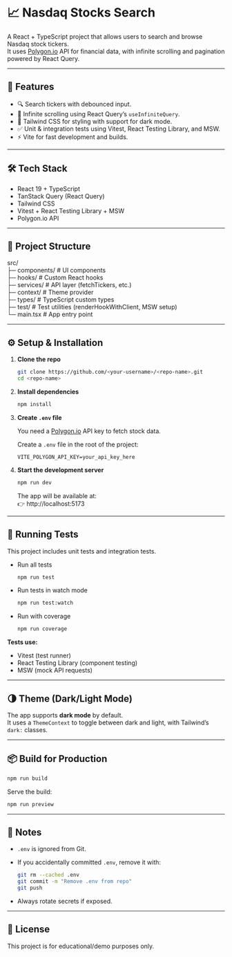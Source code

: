 # 📈 Nasdaq Stocks Search

A React + TypeScript project that allows users to search and browse Nasdaq stock tickers.  
It uses [Polygon.io](https://polygon.io) API for financial data, with infinite scrolling and pagination powered by React Query.

---

## 🚀 Features

- 🔍 Search tickers with debounced input.  
- 📜 Infinite scrolling using React Query’s `useInfiniteQuery`.  
- 🎨 Tailwind CSS for styling with support for dark mode.  
- ✅ Unit & integration tests using Vitest, React Testing Library, and MSW.  
- ⚡ Vite for fast development and builds.  

---

## 🛠️ Tech Stack

- React 19 + TypeScript  
- TanStack Query (React Query)  
- Tailwind CSS  
- Vitest + React Testing Library + MSW  
- Polygon.io API  

---

## 📂 Project Structure

src/  
 ├─ components/         # UI components  
 ├─ hooks/              # Custom React hooks  
 ├─ services/           # API layer (fetchTickers, etc.)  
 ├─ context/            # Theme provider  
 ├─ types/              # TypeScript custom types  
 ├─ test/               # Test utilities (renderHookWithClient, MSW setup)  
 └─ main.tsx            # App entry point  

---

## ⚙️ Setup & Installation

1. **Clone the repo**
   ```bash
   git clone https://github.com/<your-username>/<repo-name>.git
   cd <repo-name>
   ```

2. **Install dependencies**
   ```bash
   npm install
   ```

3. **Create `.env` file**

   You need a [Polygon.io](https://polygon.io) API key to fetch stock data.  

   Create a `.env` file in the root of the project:

   ```
   VITE_POLYGON_API_KEY=your_api_key_here
   ```

4. **Start the development server**
   ```bash
   npm run dev
   ```

   The app will be available at:  
   👉 http://localhost:5173

---

## 🧪 Running Tests

This project includes unit tests and integration tests.

- Run all tests
  ```bash
  npm run test
  ```

- Run tests in watch mode
  ```bash
  npm run test:watch
  ```

- Run with coverage
  ```bash
  npm run coverage
  ```

**Tests use:**
- Vitest (test runner)  
- React Testing Library (component testing)  
- MSW (mock API requests)  

---

## 🌗 Theme (Dark/Light Mode)

The app supports **dark mode** by default.  
It uses a `ThemeContext` to toggle between dark and light, with Tailwind’s `dark:` classes.

---

## 📦 Build for Production

```bash
npm run build
```

Serve the build:

```bash
npm run preview
```

---

## 🔐 Notes

- `.env` is ignored from Git.  
- If you accidentally committed `.env`, remove it with:

  ```bash
  git rm --cached .env
  git commit -m "Remove .env from repo"
  git push
  ```

- Always rotate secrets if exposed.

---

## 📜 License

This project is for educational/demo purposes only.
